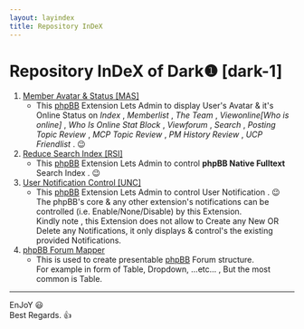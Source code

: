 ```yaml
---
layout: layindex
title: Repository InDeX
---
```

   
# Repository InDeX of Dark❶ [dark-1] #   
   
1. [Member Avatar & Status [MAS]](memberavatarstatus "Member Avatar & Status [MAS]")   
    - This [phpBB](//phpbb.com "phpBB") Extension Lets Admin to display User's Avatar & it's Online Status on *Index* , *Memberlist* , *The Team* , *Viewonline[Who is online]* , *Who Is Online Stat Block* , *Viewforum* , *Search* , *Posting Topic Review* , *MCP Topic Review* , *PM History Review* , *UCP Friendlist* .  😉   
2. [Reduce Search Index [RSI]](reducesearchindex "Reduce Search Index [RSI]")   
    - This [phpBB](//phpbb.com "phpBB") Extension Lets Admin to control **phpBB Native Fulltext** Search Index .  😉   
3. [User Notification Control [UNC]](usernotificationcontrol "User Notification Control [UNC]")   
    - This [phpBB](//phpbb.com "phpBB") Extension Lets Admin to control User Notification .  😉   
      The phpBB's core & any other extension's notifications can be controlled (i.e. Enable/None/Disable) by this Extension.   
      Kindly note , this Extension does not allow to Create any New OR Delete any Notifications, it only displays & control's the existing provided Notifications.   
4. [phpBB Forum Mapper](phpbbForumMap "phpBB Forum Mapper")   
    - This is used to create presentable [phpBB](//phpbb.com "phpBB") Forum structure.   
      For example in form of Table, Dropdown, ...etc... , But the most common is Table.   
   
--------------   
EnJoY  😃   
Best Regards.  👍   
